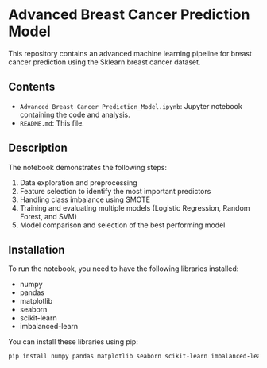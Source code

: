 # Advanced Breast Cancer Prediction Model

This repository contains an advanced machine learning pipeline for breast cancer prediction using the Sklearn breast cancer dataset.

## Contents

- `Advanced_Breast_Cancer_Prediction_Model.ipynb`: Jupyter notebook containing the code and analysis.
- `README.md`: This file.

## Description

The notebook demonstrates the following steps:

1. Data exploration and preprocessing
2. Feature selection to identify the most important predictors
3. Handling class imbalance using SMOTE
4. Training and evaluating multiple models (Logistic Regression, Random Forest, and SVM)
5. Model comparison and selection of the best performing model

## Installation

To run the notebook, you need to have the following libraries installed:

- numpy
- pandas
- matplotlib
- seaborn
- scikit-learn
- imbalanced-learn

You can install these libraries using pip:

```bash
pip install numpy pandas matplotlib seaborn scikit-learn imbalanced-learn
